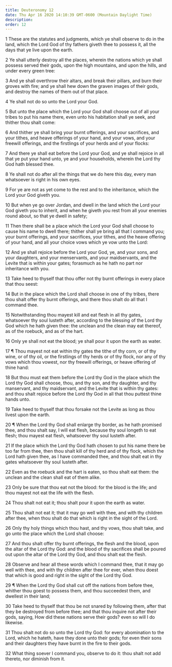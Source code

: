 ```yaml
---
title: Deuteronomy 12
date: Thu Apr 16 2020 14:10:39 GMT-0600 (Mountain Daylight Time)
description: 
order: 12
---
```


<p>
  1 These are the statutes and judgments, which ye shall observe to do in the
  land, which the Lord God of thy fathers giveth thee to possess it, all the
  days that ye live upon the earth.
</p>
<p>
  2 Ye shall utterly destroy all the places, wherein the nations which ye shall
  possess served their gods, upon the high mountains, and upon the hills, and
  under every green tree:
</p>
<p>
  3 And ye shall overthrow their altars, and break their pillars, and burn their
  groves with fire; and ye shall hew down the graven images of their gods, and
  destroy the names of them out of that place.
</p>
<p>4 Ye shall not do so unto the Lord your God.</p>
<p>
  5 But unto the place which the Lord your God shall choose out of all your
  tribes to put his name there, even unto his habitation shall ye seek, and
  thither thou shalt come:
</p>
<p>
  6 And thither ye shall bring your burnt offerings, and your sacrifices, and
  your tithes, and heave offerings of your hand, and your vows, and your
  freewill offerings, and the firstlings of your herds and of your flocks:
</p>
<p>
  7 And there ye shall eat before the Lord your God, and ye shall rejoice in all
  that ye put your hand unto, ye and your households, wherein the Lord thy God
  hath blessed thee.
</p>
<p>
  8 Ye shall not do after all the things that we do here this day, every man
  whatsoever is right in his own eyes.
</p>
<p>
  9 For ye are not as yet come to the rest and to the inheritance, which the
  Lord your God giveth you.
</p>
<span></span>
<p>
  10 But when ye go over Jordan, and dwell in the land which the Lord your God
  giveth you to inherit, and when he giveth you rest from all your enemies round
  about, so that ye dwell in safety;
</p>
<p>
  11 Then there shall be a place which the Lord your God shall choose to cause
  his name to dwell there; thither shall ye bring all that I command you; your
  burnt offerings, and your sacrifices, your tithes, and the heave offering of
  your hand, and all your choice vows which ye vow unto the Lord:
</p>
<p>
  12 And ye shall rejoice before the Lord your God, ye, and your sons, and your
  daughters, and your menservants, and your maidservants, and the Levite that is
  within your gates; forasmuch as he hath no part nor inheritance with you.
</p>
<p>
  13 Take heed to thyself that thou offer not thy burnt offerings in every place
  that thou seest:
</p>
<p>
  14 But in the place which the Lord shall choose in one of thy tribes, there
  thou shalt offer thy burnt offerings, and there thou shalt do all that I
  command thee.
</p>
<p>
  15 Notwithstanding thou mayest kill and eat flesh in all thy gates, whatsoever
  thy soul lusteth after, according to the blessing of the Lord thy God which he
  hath given thee: the unclean and the clean may eat thereof, as of the roebuck,
  and as of the hart.
</p>
<p>
  16 Only ye shall not eat the blood; ye shall pour it upon the earth as water.
</p>
<p>
  17 &#xB6; Thou mayest not eat within thy gates the tithe of thy corn, or of
  thy wine, or of thy oil, or the firstlings of thy herds or of thy flock, nor
  any of thy vows which thou vowest, nor thy freewill offerings, or heave
  offering of thine hand:
</p>
<p>
  18 But thou must eat them before the Lord thy God in the place which the Lord
  thy God shall choose, thou, and thy son, and thy daughter, and thy manservant,
  and thy maidservant, and the Levite that is within thy gates: and thou shalt
  rejoice before the Lord thy God in all that thou puttest thine hands unto.
</p>
<p>
  19 Take heed to thyself that thou forsake not the Levite as long as thou
  livest upon the earth.
</p>
<p>
  20 &#xB6; When the Lord thy God shall enlarge thy border, as he hath promised
  thee, and thou shalt say, I will eat flesh, because thy soul longeth to eat
  flesh; thou mayest eat flesh, whatsoever thy soul lusteth after.
</p>
<p>
  21 If the place which the Lord thy God hath chosen to put his name there be
  too far from thee, then thou shalt kill of thy herd and of thy flock, which
  the Lord hath given thee, as I have commanded thee, and thou shalt eat in thy
  gates whatsoever thy soul lusteth after.
</p>
<p>
  22 Even as the roebuck and the hart is eaten, so thou shalt eat them: the
  unclean and the clean shall eat of them alike.
</p>
<p>
  23 Only be sure that thou eat not the blood: for the blood is the life; and
  thou mayest not eat the life with the flesh.
</p>
<p>24 Thou shalt not eat it; thou shalt pour it upon the earth as water.</p>
<p>
  25 Thou shalt not eat it; that it may go well with thee, and with thy children
  after thee, when thou shalt do that which is right in the sight of the Lord.
</p>
<p>
  26 Only thy holy things which thou hast, and thy vows, thou shalt take, and go
  unto the place which the Lord shall choose:
</p>
<p>
  27 And thou shalt offer thy burnt offerings, the flesh and the blood, upon the
  altar of the Lord thy God: and the blood of thy sacrifices shall be poured out
  upon the altar of the Lord thy God, and thou shalt eat the flesh.
</p>
<p>
  28 Observe and hear all these words which I command thee, that it may go well
  with thee, and with thy children after thee for ever, when thou doest that
  which is good and right in the sight of the Lord thy God.
</p>
<p>
  29 &#xB6; When the Lord thy God shall cut off the nations from before thee,
  whither thou goest to possess them, and thou succeedest them, and dwellest in
  their land;
</p>
<p>
  30 Take heed to thyself that thou be not snared by following them, after that
  they be destroyed from before thee; and that thou inquire not after their
  gods, saying, How did these nations serve their gods? even so will I do
  likewise.
</p>
<p>
  31 Thou shalt not do so unto the Lord thy God: for every abomination to the
  Lord, which he hateth, have they done unto their gods; for even their sons and
  their daughters they have burnt in the fire to their gods.
</p>
<p>
  32 What thing soever I command you, observe to do it: thou shalt not add
  thereto, nor diminish from it.
</p>
